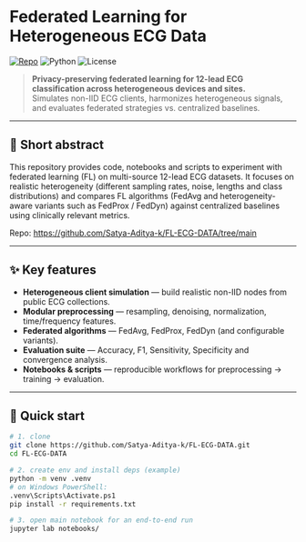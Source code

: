 # Federated Learning for Heterogeneous ECG Data

[![Repo](https://img.shields.io/badge/repo-FL--ECG--DATA-blue)](https://github.com/Satya-Aditya-k/FL-ECG-DATA/tree/main) ![Python](https://img.shields.io/badge/python-3.8%2B-brightgreen) ![License](https://img.shields.io/badge/license-MIT-lightgrey)

> **Privacy-preserving federated learning for 12-lead ECG classification across heterogeneous devices and sites.**  
> Simulates non-IID ECG clients, harmonizes heterogeneous signals, and evaluates federated strategies vs. centralized baselines.

---

## 🔎 Short abstract
This repository provides code, notebooks and scripts to experiment with federated learning (FL) on multi-source 12-lead ECG datasets. It focuses on realistic heterogeneity (different sampling rates, noise, lengths and class distributions) and compares FL algorithms (FedAvg and heterogeneity-aware variants such as FedProx / FedDyn) against centralized baselines using clinically relevant metrics.

Repo: https://github.com/Satya-Aditya-k/FL-ECG-DATA/tree/main

---

## ✨ Key features
- **Heterogeneous client simulation** — build realistic non-IID nodes from public ECG collections.  
- **Modular preprocessing** — resampling, denoising, normalization, time/frequency features.  
- **Federated algorithms** — FedAvg, FedProx, FedDyn (and configurable variants).  
- **Evaluation suite** — Accuracy, F1, Sensitivity, Specificity and convergence analysis.  
- **Notebooks & scripts** — reproducible workflows for preprocessing → training → evaluation.

---

## 🚀 Quick start

```bash
# 1. clone
git clone https://github.com/Satya-Aditya-k/FL-ECG-DATA.git
cd FL-ECG-DATA

# 2. create env and install deps (example)
python -m venv .venv
# on Windows PowerShell:
.venv\Scripts\Activate.ps1
pip install -r requirements.txt

# 3. open main notebook for an end-to-end run
jupyter lab notebooks/

